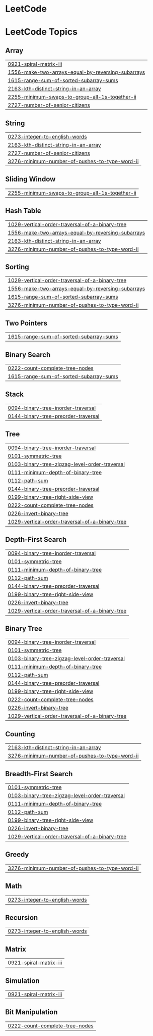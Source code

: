 # LeetCode
<!---LeetCode Topics Start-->
# LeetCode Topics
## Array
|  |
| ------- |
| [0921-spiral-matrix-iii](https://github.com/Harshita-gupta10/LeetCode/tree/master/0921-spiral-matrix-iii) |
| [1556-make-two-arrays-equal-by-reversing-subarrays](https://github.com/Harshita-gupta10/LeetCode/tree/master/1556-make-two-arrays-equal-by-reversing-subarrays) |
| [1615-range-sum-of-sorted-subarray-sums](https://github.com/Harshita-gupta10/LeetCode/tree/master/1615-range-sum-of-sorted-subarray-sums) |
| [2163-kth-distinct-string-in-an-array](https://github.com/Harshita-gupta10/LeetCode/tree/master/2163-kth-distinct-string-in-an-array) |
| [2255-minimum-swaps-to-group-all-1s-together-ii](https://github.com/Harshita-gupta10/LeetCode/tree/master/2255-minimum-swaps-to-group-all-1s-together-ii) |
| [2727-number-of-senior-citizens](https://github.com/Harshita-gupta10/LeetCode/tree/master/2727-number-of-senior-citizens) |
## String
|  |
| ------- |
| [0273-integer-to-english-words](https://github.com/Harshita-gupta10/LeetCode/tree/master/0273-integer-to-english-words) |
| [2163-kth-distinct-string-in-an-array](https://github.com/Harshita-gupta10/LeetCode/tree/master/2163-kth-distinct-string-in-an-array) |
| [2727-number-of-senior-citizens](https://github.com/Harshita-gupta10/LeetCode/tree/master/2727-number-of-senior-citizens) |
| [3276-minimum-number-of-pushes-to-type-word-ii](https://github.com/Harshita-gupta10/LeetCode/tree/master/3276-minimum-number-of-pushes-to-type-word-ii) |
## Sliding Window
|  |
| ------- |
| [2255-minimum-swaps-to-group-all-1s-together-ii](https://github.com/Harshita-gupta10/LeetCode/tree/master/2255-minimum-swaps-to-group-all-1s-together-ii) |
## Hash Table
|  |
| ------- |
| [1029-vertical-order-traversal-of-a-binary-tree](https://github.com/Harshita-gupta10/LeetCode/tree/master/1029-vertical-order-traversal-of-a-binary-tree) |
| [1556-make-two-arrays-equal-by-reversing-subarrays](https://github.com/Harshita-gupta10/LeetCode/tree/master/1556-make-two-arrays-equal-by-reversing-subarrays) |
| [2163-kth-distinct-string-in-an-array](https://github.com/Harshita-gupta10/LeetCode/tree/master/2163-kth-distinct-string-in-an-array) |
| [3276-minimum-number-of-pushes-to-type-word-ii](https://github.com/Harshita-gupta10/LeetCode/tree/master/3276-minimum-number-of-pushes-to-type-word-ii) |
## Sorting
|  |
| ------- |
| [1029-vertical-order-traversal-of-a-binary-tree](https://github.com/Harshita-gupta10/LeetCode/tree/master/1029-vertical-order-traversal-of-a-binary-tree) |
| [1556-make-two-arrays-equal-by-reversing-subarrays](https://github.com/Harshita-gupta10/LeetCode/tree/master/1556-make-two-arrays-equal-by-reversing-subarrays) |
| [1615-range-sum-of-sorted-subarray-sums](https://github.com/Harshita-gupta10/LeetCode/tree/master/1615-range-sum-of-sorted-subarray-sums) |
| [3276-minimum-number-of-pushes-to-type-word-ii](https://github.com/Harshita-gupta10/LeetCode/tree/master/3276-minimum-number-of-pushes-to-type-word-ii) |
## Two Pointers
|  |
| ------- |
| [1615-range-sum-of-sorted-subarray-sums](https://github.com/Harshita-gupta10/LeetCode/tree/master/1615-range-sum-of-sorted-subarray-sums) |
## Binary Search
|  |
| ------- |
| [0222-count-complete-tree-nodes](https://github.com/Harshita-gupta10/LeetCode/tree/master/0222-count-complete-tree-nodes) |
| [1615-range-sum-of-sorted-subarray-sums](https://github.com/Harshita-gupta10/LeetCode/tree/master/1615-range-sum-of-sorted-subarray-sums) |
## Stack
|  |
| ------- |
| [0094-binary-tree-inorder-traversal](https://github.com/Harshita-gupta10/LeetCode/tree/master/0094-binary-tree-inorder-traversal) |
| [0144-binary-tree-preorder-traversal](https://github.com/Harshita-gupta10/LeetCode/tree/master/0144-binary-tree-preorder-traversal) |
## Tree
|  |
| ------- |
| [0094-binary-tree-inorder-traversal](https://github.com/Harshita-gupta10/LeetCode/tree/master/0094-binary-tree-inorder-traversal) |
| [0101-symmetric-tree](https://github.com/Harshita-gupta10/LeetCode/tree/master/0101-symmetric-tree) |
| [0103-binary-tree-zigzag-level-order-traversal](https://github.com/Harshita-gupta10/LeetCode/tree/master/0103-binary-tree-zigzag-level-order-traversal) |
| [0111-minimum-depth-of-binary-tree](https://github.com/Harshita-gupta10/LeetCode/tree/master/0111-minimum-depth-of-binary-tree) |
| [0112-path-sum](https://github.com/Harshita-gupta10/LeetCode/tree/master/0112-path-sum) |
| [0144-binary-tree-preorder-traversal](https://github.com/Harshita-gupta10/LeetCode/tree/master/0144-binary-tree-preorder-traversal) |
| [0199-binary-tree-right-side-view](https://github.com/Harshita-gupta10/LeetCode/tree/master/0199-binary-tree-right-side-view) |
| [0222-count-complete-tree-nodes](https://github.com/Harshita-gupta10/LeetCode/tree/master/0222-count-complete-tree-nodes) |
| [0226-invert-binary-tree](https://github.com/Harshita-gupta10/LeetCode/tree/master/0226-invert-binary-tree) |
| [1029-vertical-order-traversal-of-a-binary-tree](https://github.com/Harshita-gupta10/LeetCode/tree/master/1029-vertical-order-traversal-of-a-binary-tree) |
## Depth-First Search
|  |
| ------- |
| [0094-binary-tree-inorder-traversal](https://github.com/Harshita-gupta10/LeetCode/tree/master/0094-binary-tree-inorder-traversal) |
| [0101-symmetric-tree](https://github.com/Harshita-gupta10/LeetCode/tree/master/0101-symmetric-tree) |
| [0111-minimum-depth-of-binary-tree](https://github.com/Harshita-gupta10/LeetCode/tree/master/0111-minimum-depth-of-binary-tree) |
| [0112-path-sum](https://github.com/Harshita-gupta10/LeetCode/tree/master/0112-path-sum) |
| [0144-binary-tree-preorder-traversal](https://github.com/Harshita-gupta10/LeetCode/tree/master/0144-binary-tree-preorder-traversal) |
| [0199-binary-tree-right-side-view](https://github.com/Harshita-gupta10/LeetCode/tree/master/0199-binary-tree-right-side-view) |
| [0226-invert-binary-tree](https://github.com/Harshita-gupta10/LeetCode/tree/master/0226-invert-binary-tree) |
| [1029-vertical-order-traversal-of-a-binary-tree](https://github.com/Harshita-gupta10/LeetCode/tree/master/1029-vertical-order-traversal-of-a-binary-tree) |
## Binary Tree
|  |
| ------- |
| [0094-binary-tree-inorder-traversal](https://github.com/Harshita-gupta10/LeetCode/tree/master/0094-binary-tree-inorder-traversal) |
| [0101-symmetric-tree](https://github.com/Harshita-gupta10/LeetCode/tree/master/0101-symmetric-tree) |
| [0103-binary-tree-zigzag-level-order-traversal](https://github.com/Harshita-gupta10/LeetCode/tree/master/0103-binary-tree-zigzag-level-order-traversal) |
| [0111-minimum-depth-of-binary-tree](https://github.com/Harshita-gupta10/LeetCode/tree/master/0111-minimum-depth-of-binary-tree) |
| [0112-path-sum](https://github.com/Harshita-gupta10/LeetCode/tree/master/0112-path-sum) |
| [0144-binary-tree-preorder-traversal](https://github.com/Harshita-gupta10/LeetCode/tree/master/0144-binary-tree-preorder-traversal) |
| [0199-binary-tree-right-side-view](https://github.com/Harshita-gupta10/LeetCode/tree/master/0199-binary-tree-right-side-view) |
| [0222-count-complete-tree-nodes](https://github.com/Harshita-gupta10/LeetCode/tree/master/0222-count-complete-tree-nodes) |
| [0226-invert-binary-tree](https://github.com/Harshita-gupta10/LeetCode/tree/master/0226-invert-binary-tree) |
| [1029-vertical-order-traversal-of-a-binary-tree](https://github.com/Harshita-gupta10/LeetCode/tree/master/1029-vertical-order-traversal-of-a-binary-tree) |
## Counting
|  |
| ------- |
| [2163-kth-distinct-string-in-an-array](https://github.com/Harshita-gupta10/LeetCode/tree/master/2163-kth-distinct-string-in-an-array) |
| [3276-minimum-number-of-pushes-to-type-word-ii](https://github.com/Harshita-gupta10/LeetCode/tree/master/3276-minimum-number-of-pushes-to-type-word-ii) |
## Breadth-First Search
|  |
| ------- |
| [0101-symmetric-tree](https://github.com/Harshita-gupta10/LeetCode/tree/master/0101-symmetric-tree) |
| [0103-binary-tree-zigzag-level-order-traversal](https://github.com/Harshita-gupta10/LeetCode/tree/master/0103-binary-tree-zigzag-level-order-traversal) |
| [0111-minimum-depth-of-binary-tree](https://github.com/Harshita-gupta10/LeetCode/tree/master/0111-minimum-depth-of-binary-tree) |
| [0112-path-sum](https://github.com/Harshita-gupta10/LeetCode/tree/master/0112-path-sum) |
| [0199-binary-tree-right-side-view](https://github.com/Harshita-gupta10/LeetCode/tree/master/0199-binary-tree-right-side-view) |
| [0226-invert-binary-tree](https://github.com/Harshita-gupta10/LeetCode/tree/master/0226-invert-binary-tree) |
| [1029-vertical-order-traversal-of-a-binary-tree](https://github.com/Harshita-gupta10/LeetCode/tree/master/1029-vertical-order-traversal-of-a-binary-tree) |
## Greedy
|  |
| ------- |
| [3276-minimum-number-of-pushes-to-type-word-ii](https://github.com/Harshita-gupta10/LeetCode/tree/master/3276-minimum-number-of-pushes-to-type-word-ii) |
## Math
|  |
| ------- |
| [0273-integer-to-english-words](https://github.com/Harshita-gupta10/LeetCode/tree/master/0273-integer-to-english-words) |
## Recursion
|  |
| ------- |
| [0273-integer-to-english-words](https://github.com/Harshita-gupta10/LeetCode/tree/master/0273-integer-to-english-words) |
## Matrix
|  |
| ------- |
| [0921-spiral-matrix-iii](https://github.com/Harshita-gupta10/LeetCode/tree/master/0921-spiral-matrix-iii) |
## Simulation
|  |
| ------- |
| [0921-spiral-matrix-iii](https://github.com/Harshita-gupta10/LeetCode/tree/master/0921-spiral-matrix-iii) |
## Bit Manipulation
|  |
| ------- |
| [0222-count-complete-tree-nodes](https://github.com/Harshita-gupta10/LeetCode/tree/master/0222-count-complete-tree-nodes) |
<!---LeetCode Topics End-->